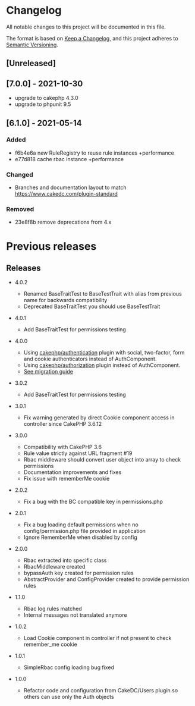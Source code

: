 # Changelog
All notable changes to this project will be documented in this file.

The format is based on [Keep a Changelog](https://keepachangelog.com/en/1.0.0/),
and this project adheres to [Semantic Versioning](https://semver.org/spec/v2.0.0.html).

## [Unreleased]

## [7.0.0] - 2021-10-30
- upgrade to cakephp 4.3.0 
- upgrade to phpunit 9.5

## [6.1.0] - 2021-05-14
### Added
- f6b4e6a new RuleRegistry to reuse rule instances +performance
- e77d818 cache rbac instance +performance
### Changed
- Branches and documentation layout to match https://www.cakedc.com/plugin-standard
### Removed
- 23e8f8b remove deprecations from 4.x

# Previous releases
Releases
--------
* 4.0.2
  * Renamed BaseTraitTest to BaseTestTrait with alias from previous name for backwards compatibility
  * Deprecated BaseTraitTest you should use BaseTestTrait
* 4.0.1
  * Add BaseTraitTest for permissions testing
* 4.0.0
  * Using [cakephp/authentication](Docs/Documentation/Authentication.md) plugin with social,
   two-factor, form and cookie authenticators instead of AuthComponent.
  * Using [cakephp/authorization](Docs/Documentation/Authorization.md) plugin  instead of AuthComponent.
  * [See migration guide](Docs/Documentation/MigrationGuide.md)
* 3.0.2
  * Add BaseTraitTest for permissions testing
* 3.0.1
  * Fix warning generated by direct Cookie component access in controller since CakePHP 3.6.12

* 3.0.0
  * Compatibility with CakePHP 3.6
  * Rule value strictly against URL fragment #19
  * Rbac middleware should convert user object into array to check permissions
  * Documentation improvements and fixes
  * Fix issue with rememberMe cookie

* 2.0.2
  * Fix a bug with the BC compatible key in permissions.php

* 2.0.1
  * Fix a bug loading default permissions when no config/permission.php file provided in application
  * Ignore RememberMe when disabled by config

* 2.0.0
  * Rbac extracted into specific class
  * RbacMiddleware created
  * bypassAuth key created for permission rules
  * AbstractProvider and ConfigProvider created to provide permission rules

* 1.1.0
  * Rbac log rules matched
  * Internal messages not translated anymore

* 1.0.2
  * Load Cookie component in controller if not present to check remember_me cookie

* 1.0.1
  * SimpleRbac config loading bug fixed

* 1.0.0
  * Refactor code and configuration from CakeDC/Users plugin so others can use only the Auth objects
